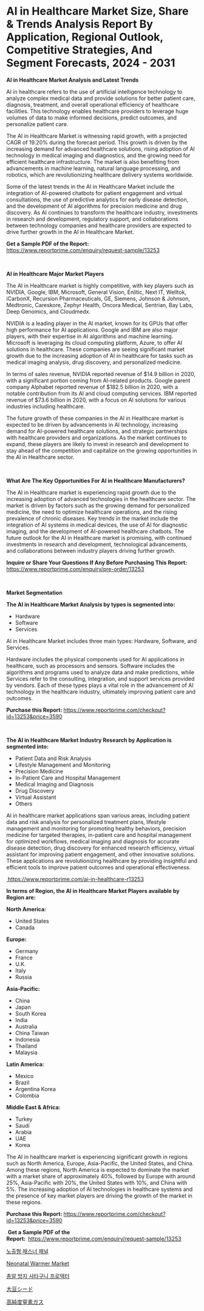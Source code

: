 <p><h1>AI in Healthcare Market Size, Share & Trends Analysis Report By Application, Regional Outlook, Competitive Strategies, And Segment Forecasts, 2024 - 2031</h1></p><p><strong>AI in Healthcare Market Analysis and Latest Trends</strong></p>
<p><p>AI in healthcare refers to the use of artificial intelligence technology to analyze complex medical data and provide solutions for better patient care, diagnosis, treatment, and overall operational efficiency of healthcare facilities. This technology enables healthcare providers to leverage huge volumes of data to make informed decisions, predict outcomes, and personalize patient care.</p><p>The AI in Healthcare Market is witnessing rapid growth, with a projected CAGR of 19.20% during the forecast period. This growth is driven by the increasing demand for advanced healthcare solutions, rising adoption of AI technology in medical imaging and diagnostics, and the growing need for efficient healthcare infrastructure. The market is also benefiting from advancements in machine learning, natural language processing, and robotics, which are revolutionizing healthcare delivery systems worldwide.</p><p>Some of the latest trends in the AI in Healthcare Market include the integration of AI-powered chatbots for patient engagement and virtual consultations, the use of predictive analytics for early disease detection, and the development of AI algorithms for precision medicine and drug discovery. As AI continues to transform the healthcare industry, investments in research and development, regulatory support, and collaborations between technology companies and healthcare providers are expected to drive further growth in the AI in Healthcare Market.</p></p>
<p><strong>Get a Sample PDF of the Report:&nbsp;</strong> <a href="https://www.reportprime.com/enquiry/request-sample/13253">https://www.reportprime.com/enquiry/request-sample/13253</a></p>
<p>&nbsp;</p>
<p><strong>AI in Healthcare Major Market Players</strong></p>
<p><p>The AI in Healthcare market is highly competitive, with key players such as NVIDIA, Google, IBM, Microsoft, General Vision, Enlitic, Next IT, Welltok, iCarbonX, Recursion Pharmaceuticals, GE, Siemens, Johnson & Johnson, Medtronic, Careskore, Zephyr Health, Oncora Medical, Sentrian, Bay Labs, Deep Genomics, and Cloudmedx.</p><p>NVIDIA is a leading player in the AI market, known for its GPUs that offer high performance for AI applications. Google and IBM are also major players, with their expertise in AI algorithms and machine learning. Microsoft is leveraging its cloud computing platform, Azure, to offer AI solutions in healthcare. These companies are seeing significant market growth due to the increasing adoption of AI in healthcare for tasks such as medical imaging analysis, drug discovery, and personalized medicine.</p><p>In terms of sales revenue, NVIDIA reported revenue of $14.9 billion in 2020, with a significant portion coming from AI-related products. Google parent company Alphabet reported revenue of $182.5 billion in 2020, with a notable contribution from its AI and cloud computing services. IBM reported revenue of $73.6 billion in 2020, with a focus on AI solutions for various industries including healthcare.</p><p>The future growth of these companies in the AI in Healthcare market is expected to be driven by advancements in AI technology, increasing demand for AI-powered healthcare solutions, and strategic partnerships with healthcare providers and organizations. As the market continues to expand, these players are likely to invest in research and development to stay ahead of the competition and capitalize on the growing opportunities in the AI in Healthcare sector.</p></p>
<p>&nbsp;</p>
<p><strong>What Are The Key Opportunities For AI in Healthcare Manufacturers?</strong></p>
<p><p>The AI in Healthcare market is experiencing rapid growth due to the increasing adoption of advanced technologies in the healthcare sector. The market is driven by factors such as the growing demand for personalized medicine, the need to optimize healthcare operations, and the rising prevalence of chronic diseases. Key trends in the market include the integration of AI systems in medical devices, the use of AI for diagnostic imaging, and the development of AI-powered healthcare chatbots. The future outlook for the AI in Healthcare market is promising, with continued investments in research and development, technological advancements, and collaborations between industry players driving further growth.</p></p>
<p><strong>Inquire or Share Your Questions If Any Before Purchasing This Report:</strong> <a href="https://www.reportprime.com/enquiry/pre-order/13253">https://www.reportprime.com/enquiry/pre-order/13253</a></p>
<p>&nbsp;</p>
<p><strong>Market Segmentation</strong></p>
<p><strong>The AI in Healthcare Market Analysis by types is segmented into:</strong></p>
<p><ul><li>Hardware</li><li>Software</li><li>Services</li></ul></p>
<p><p>AI in Healthcare Market includes three main types: Hardware, Software, and Services. </p><p>Hardware includes the physical components used for AI applications in healthcare, such as processors and sensors. Software includes the algorithms and programs used to analyze data and make predictions, while Services refer to the consulting, integration, and support services provided by vendors. Each of these types plays a vital role in the advancement of AI technology in the healthcare industry, ultimately improving patient care and outcomes.</p></p>
<p><strong>Purchase this Report:&nbsp;</strong><a href="https://www.reportprime.com/checkout?id=13253&price=3590">https://www.reportprime.com/checkout?id=13253&price=3590</a></p>
<p>&nbsp;</p>
<p><strong>The AI in Healthcare Market Industry Research by Application is segmented into:</strong></p>
<p><ul><li>Patient Data and Risk Analysis</li><li>Lifestyle Management and Monitoring</li><li>Precision Medicine</li><li>In-Patient Care and Hospital Management</li><li>Medical Imaging and Diagnosis</li><li>Drug Discovery</li><li>Virtual Assistant</li><li>Others</li></ul></p>
<p><p>AI in healthcare market applications span various areas, including patient data and risk analysis for personalized treatment plans, lifestyle management and monitoring for promoting healthy behaviors, precision medicine for targeted therapies, in-patient care and hospital management for optimized workflows, medical imaging and diagnosis for accurate disease detection, drug discovery for enhanced research efficiency, virtual assistant for improving patient engagement, and other innovative solutions. These applications are revolutionizing healthcare by providing insightful and efficient tools to improve patient outcomes and operational effectiveness.</p></p>
<p><a href="https://www.reportprime.com/ai-in-healthcare-r13253">&nbsp;https://www.reportprime.com/ai-in-healthcare-r13253</a></p>
<p><strong>In terms of Region, the AI in Healthcare Market Players available by Region are:</strong></p>
<p>
    <p> <strong> North America: </strong>
        <ul>
            <li>United States</li>
            <li>Canada</li>
        </ul>
        </p> 
    <p> <strong> Europe: </strong>
        <ul>
            <li>Germany</li>
            <li>France</li>
            <li>U.K.</li>
            <li>Italy</li>
            <li>Russia</li>
        </ul>
        </p> 
    <p> <strong> Asia-Pacific: </strong>
        <ul>
            <li>China</li>
            <li>Japan</li>
            <li>South Korea</li>
            <li>India</li>
            <li>Australia</li>
            <li>China Taiwan</li>
            <li>Indonesia</li>
            <li>Thailand</li>
            <li>Malaysia</li>
        </ul>
        </p> 
    <p> <strong> Latin America: </strong>
        <ul>
            <li>Mexico</li>
            <li>Brazil</li>
            <li>Argentina Korea</li>
            <li>Colombia</li>
        </ul>
        </p> 
    <p> <strong> Middle East & Africa: </strong>
        <ul>
            <li>Turkey</li>
            <li>Saudi</li>
            <li>Arabia</li>
            <li>UAE</li>
            <li>Korea</li>
        </ul>
    </p>
    </p>
<p><p>The AI in healthcare market is experiencing significant growth in regions such as North America, Europe, Asia-Pacific, the United States, and China. Among these regions, North America is expected to dominate the market with a market share of approximately 40%, followed by Europe with around 25%, Asia-Pacific with 20%, the United States with 10%, and China with 5%. The increasing adoption of AI technologies in healthcare systems and the presence of key market players are driving the growth of the market in these regions.</p></p>
<p><strong>Purchase this Report: </strong><a href="https://www.reportprime.com/checkout?id=13253&price=3590">https://www.reportprime.com/checkout?id=13253&price=3590</a></p>
<p>&nbsp;<strong>Get a Sample PDF of the Report:&nbsp;&nbsp;</strong><a href="https://www.reportprime.com/enquiry/request-sample/13253">https://www.reportprime.com/enquiry/request-sample/13253</a></p>
<p><strong></strong></p>
<p><p><a href="https://medium.com/@everettilkinson56562023/%EB%85%B8%EC%B6%9C-%EC%B2%B4%EA%B2%B0%ED%8C%A8%EB%84%90-%EC%8B%9C%EC%9E%A5-%EB%B6%84%EC%84%9D-%EB%B0%8F-%ED%81%AC%EA%B8%B0%EB%8A%94-2024%EB%85%84%EB%B6%80%ED%84%B0-2031%EB%85%84%EA%B9%8C%EC%A7%80-%EC%98%88%EC%B8%A1%EB%90%A9%EB%8B%88%EB%8B%A4-3d73dea855f1">노출형 패스너 패널</a></p><p><a href="https://github.com/WillieWoodard/Market-Research-Report-List-4/blob/main/neonatal-warmer-market.md">Neonatal Warmer Market</a></p><p><a href="https://medium.com/@gummibear5656757/%EC%B4%9D%EC%95%8C%EC%97%90-%EA%B2%AC%EB%94%9C-%EC%88%98-%EC%9E%88%EB%8A%94-%EA%B3%A1%EB%9D%BD-%EB%B3%B4%ED%98%B8%EB%8C%80-%EC%8B%9C%EC%9E%A5-%EC%A0%84%EB%A7%9D-%EC%82%B0%EC%97%85-%EA%B0%9C%EC%9A%94-%EB%B0%8F-%EC%98%88%EC%B8%A1-2024%EB%85%84%EB%B6%80%ED%84%B0-2031%EB%85%84%EA%B9%8C%EC%A7%80-1a734691a766">총알 방지 사타구니 프로텍터</a></p><p><a href="https://medium.com/@josephee58/%E5%A4%A7%E8%B1%86%E3%81%AE%E7%A8%AE%E5%B8%82%E5%A0%B4%E3%81%AE%E3%83%A1%E3%83%88%E3%83%AA%E3%82%AF%E3%82%B9%E3%82%92%E8%A7%A3%E8%AA%AD%E3%81%99%E3%82%8B-%E5%B8%82%E5%A0%B4%E3%82%B7%E3%82%A7%E3%82%A2-%E3%83%88%E3%83%AC%E3%83%B3%E3%83%89-%E3%81%8A%E3%82%88%E3%81%B3%E6%88%90%E9%95%B7%E3%83%91%E3%82%BF%E3%83%BC%E3%83%B3-e153b0501ce6">大豆シード</a></p><p><a href="https://medium.com/@isomgleason2023/%E9%AB%98%E7%B4%94%E5%BA%A6%E7%AA%92%E7%B4%A0%E3%82%AC%E3%82%B9%E5%B8%82%E5%A0%B4%E3%83%A1%E3%83%88%E3%83%AA%E3%82%AF%E3%82%B9%E3%81%AE%E3%83%87%E3%82%B3%E3%83%BC%E3%83%87%E3%82%A3%E3%83%B3%E3%82%B0-%E5%B8%82%E5%A0%B4%E3%82%B7%E3%82%A7%E3%82%A2-%E3%83%88%E3%83%AC%E3%83%B3%E3%83%89-%E6%88%90%E9%95%B7%E3%83%91%E3%82%BF%E3%83%BC%E3%83%B3-3993c5d8b02b">高純度窒素ガス</a></p></p>